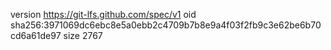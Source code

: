 version https://git-lfs.github.com/spec/v1
oid sha256:3971069dc6ebc8e5a0ebb2c4709b7b8e9a4f03f2fb9c3e62be6b70cd6a61de97
size 2767
